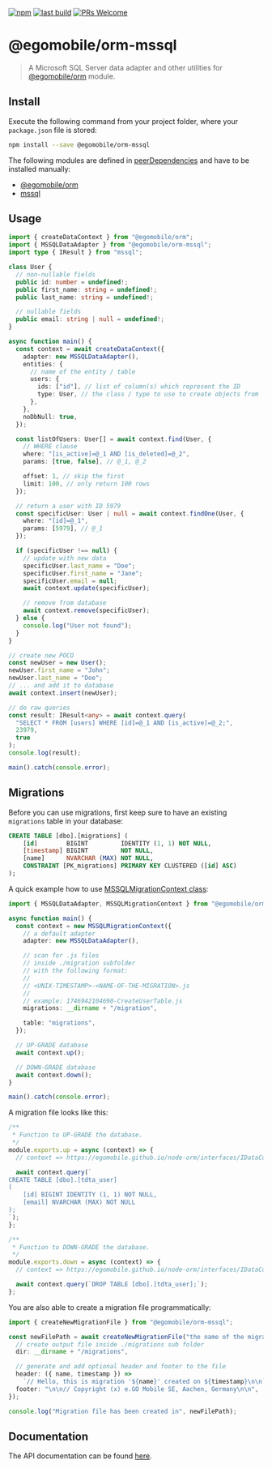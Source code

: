 [![npm](https://img.shields.io/npm/v/@egomobile/orm-mssql.svg)](https://www.npmjs.com/package/@egomobile/orm-mssql)
[![last build](https://img.shields.io/github/workflow/status/egomobile/node-orm-mssql/Publish)](https://github.com/egomobile/node-orm-mssql/actions?query=workflow%3APublish)
[![PRs Welcome](https://img.shields.io/badge/PRs-welcome-brightgreen.svg?style=flat-square)](https://github.com/egomobile/node-orm-mssql/pulls)

# @egomobile/orm-mssql

> A Microsoft SQL Server data adapter and other utilities for [@egomobile/orm](https://github.com/egomobile/node-orm) module.

## Install

Execute the following command from your project folder, where your `package.json` file is stored:

```bash
npm install --save @egomobile/orm-mssql
```

The following modules are defined in [peerDependencies](https://nodejs.org/uk/blog/npm/peer-dependencies/) and have to be installed manually:

- [@egomobile/orm](https://github.com/egomobile/node-orm)
- [mssql](https://github.com/tediousjs/node-mssql)

## Usage

```typescript
import { createDataContext } from "@egomobile/orm";
import { MSSQLDataAdapter } from "@egomobile/orm-mssql";
import type { IResult } from "mssql";

class User {
  // non-nullable fields
  public id: number = undefined!;
  public first_name: string = undefined!;
  public last_name: string = undefined!;

  // nullable fields
  public email: string | null = undefined!;
}

async function main() {
  const context = await createDataContext({
    adapter: new MSSQLDataAdapter(),
    entities: {
      // name of the entity / table
      users: {
        ids: ["id"], // list of column(s) which represent the ID
        type: User, // the class / type to use to create objects from
      },
    },
    noDbNull: true,
  });

  const listOfUsers: User[] = await context.find(User, {
    // WHERE clause
    where: "[is_active]=@_1 AND [is_deleted]=@_2",
    params: [true, false], // @_1, @_2

    offset: 1, // skip the first
    limit: 100, // only return 100 rows
  });

  // return a user with ID 5979
  const specificUser: User | null = await context.findOne(User, {
    where: "[id]=@_1",
    params: [5979], // @_1
  });

  if (specificUser !== null) {
    // update with new data
    specificUser.last_name = "Doe";
    specificUser.first_name = "Jane";
    specificUser.email = null;
    await context.update(specificUser);

    // remove from database
    await context.remove(specificUser);
  } else {
    console.log("User not found");
  }
}

// create new POCO
const newUser = new User();
newUser.first_name = "John";
newUser.last_name = "Doe";
// ... and add it to database
await context.insert(newUser);

// do raw queries
const result: IResult<any> = await context.query(
  "SELECT * FROM [users] WHERE [id]=@_1 AND [is_active]=@_2;",
  23979,
  true
);
console.log(result);

main().catch(console.error);
```

## Migrations

Before you can use migrations, first keep sure to have an existing `migrations` table in your database:

```sql
CREATE TABLE [dbo].[migrations] (
    [id]        BIGINT         IDENTITY (1, 1) NOT NULL,
    [timestamp] BIGINT         NOT NULL,
    [name]      NVARCHAR (MAX) NOT NULL,
    CONSTRAINT [PK_migrations] PRIMARY KEY CLUSTERED ([id] ASC)
);
```

A quick example how to use [MSSQLMigrationContext class](https://egomobile.github.io/node-orm-mssql/classes/MSSQLMigrationContext.html):

```typescript
import { MSSQLDataAdapter, MSSQLMigrationContext } from "@egomobile/orm-mssql";

async function main() {
  const context = new MSSQLMigrationContext({
    // a default adapter
    adapter: new MSSQLDataAdapter(),

    // scan for .js files
    // inside ./migration subfolder
    // with the following format:
    //
    // <UNIX-TIMESTAMP>-<NAME-OF-THE-MIGRATION>.js
    //
    // example: 1746942104690-CreateUserTable.js
    migrations: __dirname + "/migration",

    table: "migrations",
  });

  // UP-GRADE database
  await context.up();

  // DOWN-GRADE database
  await context.down();
}

main().catch(console.error);
```

A migration file looks like this:

```javascript
/**
 * Function to UP-GRADE the database.
 */
module.exports.up = async (context) => {
  // context => https://egomobile.github.io/node-orm/interfaces/IDataContext.html

  await context.query(`
CREATE TABLE [dbo].[tdta_user]
(
    [id] BIGINT IDENTITY (1, 1) NOT NULL,
    [email] NVARCHAR (MAX) NOT NULL
);
`);
};

/**
 * Function to DOWN-GRADE the database.
 */
module.exports.down = async (context) => {
  // context => https://egomobile.github.io/node-orm/interfaces/IDataContext.html

  await context.query(`DROP TABLE [dbo].[tdta_user];`);
};
```

You are also able to create a migration file programmatically:

```typescript
import { createNewMigrationFile } from "@egomobile/orm-mssql";

const newFilePath = await createNewMigrationFile("the name of the migration", {
  // create output file inside ./migrations sub folder
  dir: __dirname + "/migrations",

  // generate and add optional header and footer to the file
  header: ({ name, timestamp }) =>
    `// Hello, this is migration '${name}' created on ${timestamp}\n\n`,
  footer: "\n\n// Copyright (x) e.GO Mobile SE, Aachen, Germany\n\n",
});

console.log("Migration file has been created in", newFilePath);
```

## Documentation

The API documentation can be found [here](https://egomobile.github.io/node-orm-mssql/).
